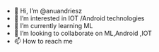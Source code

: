 - 👋 Hi, I’m @anuandriesz
- 👀 I’m interested in IOT /Android technologies
- 🌱 I’m currently learning ML
- 💞️ I’m looking to collaborate on ML,Android ,IOT
- 📫 How to reach me 

<!---
anuandriesz/anuandriesz is a ✨ special ✨ repository because its `README.md` (this file) appears on your GitHub profile.
You can click the Preview link to take a look at your changes.
--->

